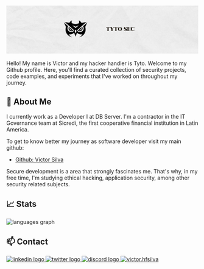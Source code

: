 <img src="./Linkedin banner tyto.png" />


Hello! My name is Victor and my hacker handler is Tyto. Welcome to my Github profile. Here, you'll find a curated collection of security projects, code examples, and experiments that I've worked on throughout my journey.

## 🧑 About Me

I currently work as a Developer I at DB Server. I'm a contractor in the IT Governance team at Sicredi, the first cooperative financial institution in Latin America. 

To get to know better my journey as software developer visit my main github:

- [Github: Victor Silva](https://github.com/victorhfsilva)

Secure development is a area that strongly fascinates me. That's why, in my free time, I'm studying ethical hacking, application security, among other security related subjects.


## 📈 Stats

<div align="left">
  <img src="https://github-readme-stats.vercel.app/api/top-langs?username=tyto-sec&locale=en&hide_title=false&layout=compact&card_width=320&langs_count=8&theme=dark&hide_border=false&order=2s&how_icons=true&cache_seconds=21600" height="180" alt="languages graph"  />
</div>

## 📫 Contact

<div align="left">
  <a href="https://www.linkedin.com/in/victorhfsilva/" target="_blank">
    <img src="https://raw.githubusercontent.com/maurodesouza/profile-readme-generator/master/src/assets/icons/social/linkedin/default.svg" width="52" height="40" alt="linkedin logo"  />
  </a>
  <a href="https://x.com/victor_hfsilva" target="_blank">
    <img src="https://raw.githubusercontent.com/maurodesouza/profile-readme-generator/master/src/assets/icons/social/twitter/default.svg" width="52" height="40" alt="twitter logo"  />
  </a>
  <a href="https://discordapp.com/users/1158496290695544913" target="_blank">
    <img src="https://raw.githubusercontent.com/maurodesouza/profile-readme-generator/master/src/assets/icons/social/discord/default.svg" width="52" height="40" alt="discord logo"  />
  </a>
  <a href="https://instagram.com/victor.hfsilva" target="_blank">
    <img src="https://raw.githubusercontent.com/rahuldkjain/github-profile-readme-generator/master/src/images/icons/Social/instagram.svg" alt="victor.hfsilva" width="52" height="40" />
  </a>
</div>
